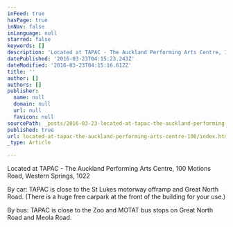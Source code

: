 ```yaml
---
inFeed: true
hasPage: true
inNav: false
inLanguage: null
starred: false
keywords: []
description: 'Located at TAPAC - The Auckland Performing Arts Centre, 100 Motions Road, Western Springs, 1022'
datePublished: '2016-03-23T04:15:23.243Z'
dateModified: '2016-03-23T04:15:16.612Z'
title: ''
author: []
authors: []
publisher:
  name: null
  domain: null
  url: null
  favicon: null
sourcePath: _posts/2016-03-23-located-at-tapac-the-auckland-performing-arts-centre-100.md
published: true
url: located-at-tapac-the-auckland-performing-arts-centre-100/index.html
_type: Article

---
```

Located at TAPAC - The Auckland Performing Arts Centre, 100 Motions Road, Western Springs, 1022

By car: TAPAC is close to the St Lukes motorway offramp and Great North Road. (There is a huge free carpark at the front of the building for your use.)

By bus: TAPAC is close to the Zoo and MOTAT bus stops on Great North Road and Meola Road.